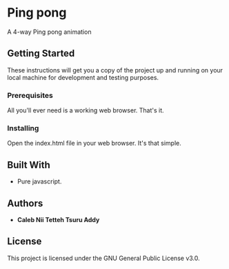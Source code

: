 # Ping pong
A 4-way Ping pong animation
 
## Getting Started

These instructions will get you a copy of the project up and running on your local machine for development and testing purposes. 

### Prerequisites

All you'll ever need is a working web browser. That's it.

### Installing
Open the index.html file in your web browser. It's that simple. 

 
## Built With

* Pure javascript.   
## Authors

* **Caleb Nii Tetteh Tsuru Addy**   
 
## License

This project is licensed under the GNU General Public License v3.0.
